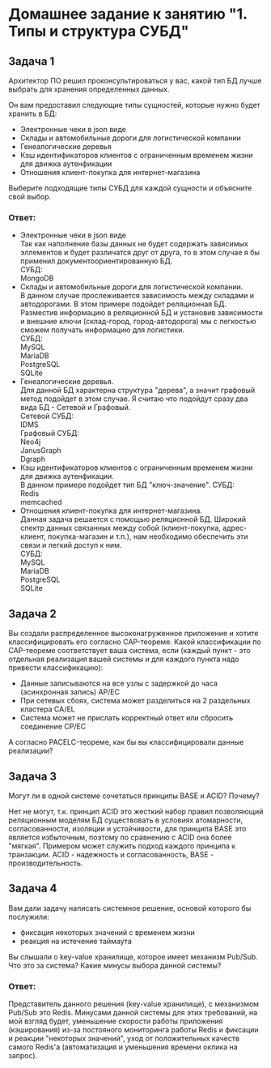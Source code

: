 # Домашнее задание к занятию "1. Типы и структура СУБД"

## Задача 1

Архитектор ПО решил проконсультироваться у вас, какой тип БД 
лучше выбрать для хранения определенных данных.

Он вам предоставил следующие типы сущностей, которые нужно будет хранить в БД:

- Электронные чеки в json виде
- Склады и автомобильные дороги для логистической компании
- Генеалогические деревья
- Кэш идентификаторов клиентов с ограниченным временем жизни для движка аутенфикации
- Отношения клиент-покупка для интернет-магазина

Выберите подходящие типы СУБД для каждой сущности и объясните свой выбор.

### Ответ:

- Электронные чеки в json виде  
Так как наполнение базы данных не будет содержать зависимых эллементов и будет различатся друг от друга, то в этом случае я бы применил 
документоориентированную БД.   
СУБД:  
MongoDB   
- Склады и автомобильные дороги для логистической компании.  
В данном случае прослеживается зависимость между складами и автодорогами. В этом примере подойдет реляционная БД. Разместив информацию в реляционной БД и 
установив зависимости и внешние ключи (склад-город, город-автодорога) мы с легкостью сможем получать информацию для логистики.  
СУБД:  
MySQL  
MariaDB  
PostgreSQL  
SQLite  
- Генеалогические деревья.    
Для данной БД характерна структура "дерева", а значит графовый метод подойдет в этом случае. Я считаю что подойдут сразу два вида БД - Сетевой и Графовый.  
Сетевой СУБД:  
IDMS   
Графовый СУБД:  
Neo4j  
JanusGraph  
Dgraph  
- Кэш идентификаторов клиентов с ограниченным временем жизни для движка аутенфикации.  
В данном примере подойдет тип БД "ключ-значение". 
СУБД:  
Redis  
memcached  
- Отношения клиент-покупка для интернет-магазина.  
Данная задача решается с помощью реляционной БД. Широкий спектр данных связанных между собой (клиент-покупка, адрес-клиент, покупка-магазин и т.п.), нам необходимо обеспечить эти связи и легкий доступ к ним.  
СУБД:  
MySQL  
MariaDB  
PostgreSQL  
SQLite  


## Задача 2

Вы создали распределенное высоконагруженное приложение и хотите классифицировать его согласно 
CAP-теореме. Какой классификации по CAP-теореме соответствует ваша система, если 
(каждый пункт - это отдельная реализация вашей системы и для каждого пункта надо привести классификацию):

- Данные записываются на все узлы с задержкой до часа (асинхронная запись)  AP/EC
- При сетевых сбоях, система может разделиться на 2 раздельных кластера CA/EL
- Система может не прислать корректный ответ или сбросить соединение CP/EC

А согласно PACELC-теореме, как бы вы классифицировали данные реализации?

## Задача 3

Могут ли в одной системе сочетаться принципы BASE и ACID? Почему?

Нет не могут, т.к. принцип ACID это жесткий набор правил позволяющий реляционным моделям БД существовать в условиях атомарности, согласованности, изоляции и устойчивости, для принципа BASE это является избыточным, поэтому по сравнению с ACID она более "мягкая". Примером может служить подход каждого принципа к транзакции. ACID - надежность и согласованность, BASE - производительность. 


## Задача 4

Вам дали задачу написать системное решение, основой которого бы послужили:

- фиксация некоторых значений с временем жизни
- реакция на истечение таймаута

Вы слышали о key-value хранилище, которое имеет механизм Pub/Sub. 
Что это за система? Какие минусы выбора данной системы?

### Ответ:

Представитель данного решения (key-value хранилище), с механизмом Pub/Sub это Redis. Минусами данной системы для этих требований, на мой взгляд будет, уменьшение скорости работы приложения (кэширования) из-за постояного мониторинга работы Redis и фиксации и реакции "некоторых значений", уход от положительных качеств самого Redis'а (автоматизация и уменьшения времени оклика на запрос).
